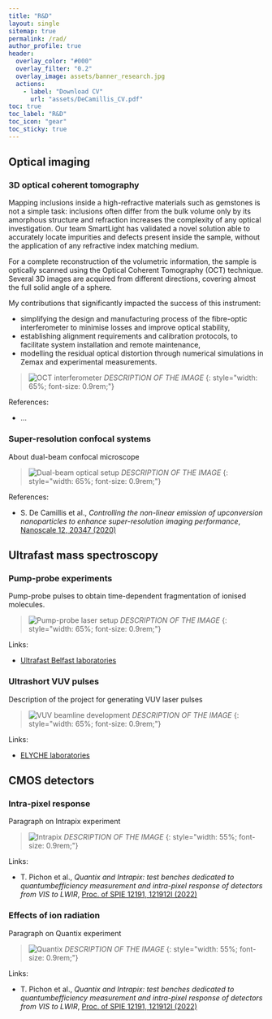 ```yaml
---
title: "R&D"
layout: single
sitemap: true
permalink: /rad/
author_profile: true
header:
  overlay_color: "#000"
  overlay_filter: "0.2"
  overlay_image: assets/banner_research.jpg
  actions:
    - label: "Download CV"
      url: "assets/DeCamillis_CV.pdf"
toc: true
toc_label: "R&D"
toc_icon: "gear"
toc_sticky: true
---
```



## Optical imaging


### 3D optical coherent tomography

Mapping inclusions inside a high-refractive materials such as gemstones is not a simple task: inclusions often differ from the bulk volume only by its amorphous structure and refraction increases the complexity of any optical investigation. Our team SmartLight has validated a novel solution able to accurately locate impurities and defects present inside the sample, without the application of any refractive index matching medium.

For a complete reconstruction of the volumetric information, the sample is optically scanned using the Optical Coherent Tomography (OCT) technique. Several 3D images are acquired from different directions, covering almost the full solid angle of a sphere.

My contributions that significantly impacted the success of this instrument:
- simplifying the design and manufacturing process of the fibre-optic interferometer to minimise losses and improve optical stability,
- establishing alignment requirements and calibration protocols, to facilitate system installation and remote maintenance,
- modelling the residual optical distortion through numerical simulations in Zemax and experimental measurements.

>![OCT interferometer](/assets/rad/oct_scanning_system.png)
>*DESCRIPTION OF THE IMAGE*
{: style="width: 65%; font-size: 0.9rem;"}

References:

- ...


### Super-resolution confocal systems

About dual-beam confocal microscope

>![Dual-beam optical setup](/assets/rad/sted_setup.jpg)
>*DESCRIPTION OF THE IMAGE*
{: style="width: 65%; font-size: 0.9rem;"}

References:
- S. De Camillis et al., *Controlling the non-linear emission of upconversion nanoparticles to enhance super-resolution imaging performance*, [Nanoscale 12, 20347 (2020)](https://doi.org/10.1039/D0NR04809G)



## Ultrafast mass spectroscopy


### Pump-probe experiments

Pump-probe pulses to obtain time-dependent fragmentation of ionised molecules.

>![Pump-probe laser setup](/assets/rad/KEIRA_setup.png)
>*DESCRIPTION OF THE IMAGE*
{: style="width: 65%; font-size: 0.9rem;"}

Links:
- [Ultrafast Belfast laboratories](https://www.qub.ac.uk/research-centres/light-matter-interactions/Researchthemes/Ultrafastdynamicsinatomsandmolecules/)


### Ultrashort VUV pulses

Description of the project for generating VUV laser pulses

>![VUV beamline development](/assets/rad/VUV_setup.png)
>*DESCRIPTION OF THE IMAGE*
{: style="width: 65%; font-size: 0.9rem;"}

Links:
- [ELYCHE laboratories](https://www.attosecond.fisi.polimi.it/)


## CMOS detectors


### Intra-pixel response

Paragraph on Intrapix experiment

>![Intrapix](/assets/rad/intrapix_model.png)
>*DESCRIPTION OF THE IMAGE*
{: style="width: 55%; font-size: 0.9rem;"}

Links:
- T. Pichon et al., *Quantix and Intrapix: test benches dedicated to quantumbefficiency measurement and intra-pixel response of detectors from VIS to LWIR*, [Proc. of SPIE 12191, 121912I (2022)](https://doi.org/10.1117/12.2630232)


### Effects of ion radiation

Paragraph on Quantix experiment

>![Quantix](/assets/rad/quantix_model.png)
>*DESCRIPTION OF THE IMAGE*
{: style="width: 55%; font-size: 0.9rem;"}

Links:
- T. Pichon et al., *Quantix and Intrapix: test benches dedicated to quantumbefficiency measurement and intra-pixel response of detectors from VIS to LWIR*, [Proc. of SPIE 12191, 121912I (2022)](https://doi.org/10.1117/12.2630232)